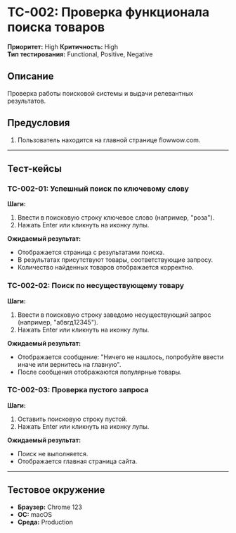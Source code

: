 # TC-002: Проверка функционала поиска товаров

**Приоритет:** High
**Критичность:** High  
**Тип тестирования:** Functional, Positive, Negative

## Описание
Проверка работы поисковой системы и выдачи релевантных результатов.

## Предусловия
1. Пользователь находится на главной странице flowwow.com.

---

## Тест-кейсы

### TC-002-01: Успешный поиск по ключевому слову

**Шаги:**
1. Ввести в поисковую строку ключевое слово (например, "роза").
2. Нажать Enter или кликнуть на иконку лупы.

**Ожидаемый результат:**
- Отображается страница с результатами поиска.
- В результатах присутствуют товары, соответствующие запросу.
- Количество найденных товаров отображается корректно.

### TC-002-02: Поиск по несуществующему товару

**Шаги:**
1. Ввести в поисковую строку заведомо несуществующий запрос (например, "абвгд12345").
2. Нажать Enter или кликнуть на иконку лупы.

**Ожидаемый результат:**
- Отображается сообщение: "Ничего не нашлось, попробуйте ввести иначе или вернитесь на главную".
- После сообщения отображаются популярные товары.

### TC-002-03: Проверка пустого запроса

**Шаги:**
1. Оставить поисковую строку пустой.
2. Нажать Enter или кликнуть на иконку лупы.

**Ожидаемый результат:**
- Поиск не выполняется.
- Отображается главная страница сайта.
 
---

## Тестовое окружение
- **Браузер:** Chrome 123
- **ОС:** macOS
- **Среда:** Production
